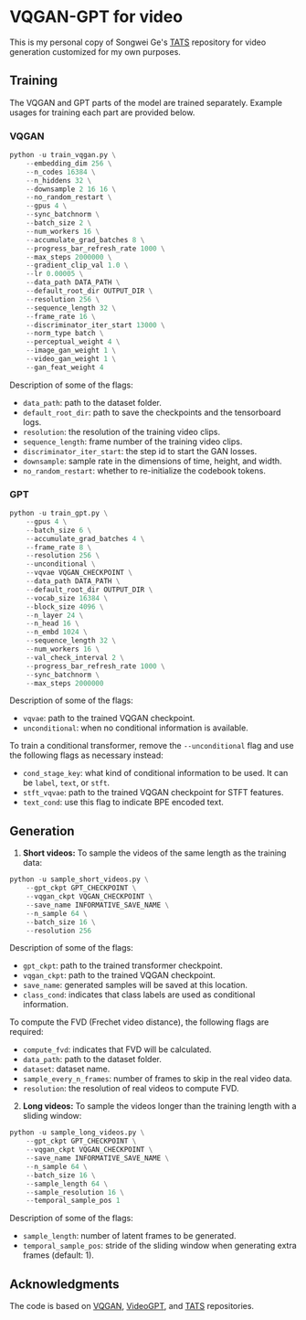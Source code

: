 # VQGAN-GPT for video
This is my personal copy of Songwei Ge's [TATS](https://github.com/SongweiGe/TATS) repository for video generation customized for my own purposes.

## Training
The VQGAN and GPT parts of the model are trained separately. Example usages for training each part are provided below. 

### VQGAN
```python
python -u train_vqgan.py \
    --embedding_dim 256 \
    --n_codes 16384 \
    --n_hiddens 32 \
    --downsample 2 16 16 \
    --no_random_restart \
    --gpus 4 \
    --sync_batchnorm \
    --batch_size 2 \
    --num_workers 16 \
    --accumulate_grad_batches 8 \
    --progress_bar_refresh_rate 1000 \
    --max_steps 2000000 \
    --gradient_clip_val 1.0 \
    --lr 0.00005 \
    --data_path DATA_PATH \
    --default_root_dir OUTPUT_DIR \
    --resolution 256 \
    --sequence_length 32 \
    --frame_rate 16 \
    --discriminator_iter_start 13000 \
    --norm_type batch \
    --perceptual_weight 4 \
    --image_gan_weight 1 \
    --video_gan_weight 1 \
    --gan_feat_weight 4
```

Description of some of the flags:
- `data_path`: path to the dataset folder.
- `default_root_dir`: path to save the checkpoints and the tensorboard logs.
- `resolution`: the resolution of the training video clips.
- `sequence_length`: frame number of the training video clips.
- `discriminator_iter_start`: the step id to start the GAN losses.
- `downsample`: sample rate in the dimensions of time, height, and width.
- `no_random_restart`: whether to re-initialize the codebook tokens.

### GPT
```python
python -u train_gpt.py \
    --gpus 4 \
    --batch_size 6 \
    --accumulate_grad_batches 4 \
    --frame_rate 8 \
    --resolution 256 \
    --unconditional \
    --vqvae VQGAN_CHECKPOINT \
    --data_path DATA_PATH \
    --default_root_dir OUTPUT_DIR \
    --vocab_size 16384 \
    --block_size 4096 \
    --n_layer 24 \
    --n_head 16 \
    --n_embd 1024 \
    --sequence_length 32 \
    --num_workers 16 \
    --val_check_interval 2 \
    --progress_bar_refresh_rate 1000 \
    --sync_batchnorm \
    --max_steps 2000000
```

Description of some of the flags:
- `vqvae`: path to the trained VQGAN checkpoint.
- `unconditional`: when no conditional information is available.

To train a conditional transformer, remove the `--unconditional` flag and use the following flags as necessary instead:
- `cond_stage_key`: what kind of conditional information to be used. It can be `label`, `text`, or `stft`.
- `stft_vqvae`: path to the trained VQGAN checkpoint for STFT features.
- `text_cond`: use this flag to indicate BPE encoded text.

## Generation
1. **Short videos:** To sample the videos of the same length as the training data:
```python
python -u sample_short_videos.py \
    --gpt_ckpt GPT_CHECKPOINT \
    --vqgan_ckpt VQGAN_CHECKPOINT \
    --save_name INFORMATIVE_SAVE_NAME \
    --n_sample 64 \
    --batch_size 16 \
    --resolution 256
```

Description of some of the flags:
- `gpt_ckpt`: path to the trained transformer checkpoint.
- `vqgan_ckpt`: path to the trained VQGAN checkpoint.
- `save_name`: generated samples will be saved at this location.
- `class_cond`: indicates that class labels are used as conditional information.

To compute the FVD (Frechet video distance), the following flags are required:
- `compute_fvd`: indicates that FVD will be calculated.
- `data_path`: path to the dataset folder.
- `dataset`: dataset name.
- `sample_every_n_frames`: number of frames to skip in the real video data.
- `resolution`: the resolution of real videos to compute FVD.

2. **Long videos:** To sample the videos longer than the training length with a sliding window:
```python
python -u sample_long_videos.py \
    --gpt_ckpt GPT_CHECKPOINT \
    --vqgan_ckpt VQGAN_CHECKPOINT \
    --save_name INFORMATIVE_SAVE_NAME \
    --n_sample 64 \
    --batch_size 16 \
    --sample_length 64 \
    --sample_resolution 16 \
    --temporal_sample_pos 1
```

Description of some of the flags:
- `sample_length`: number of latent frames to be generated.
- `temporal_sample_pos`: stride of the sliding window when generating extra frames (default: 1).

## Acknowledgments
The code is based on [VQGAN](https://github.com/CompVis/taming-transformers), [VideoGPT](https://github.com/wilson1yan/VideoGPT), and [TATS](https://github.com/SongweiGe/TATS) repositories.